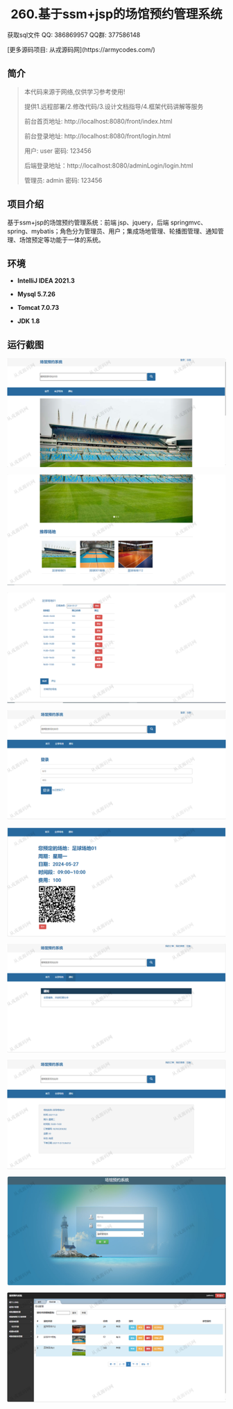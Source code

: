 <p><h1 align="center">260.基于ssm+jsp的场馆预约管理系统</h1></p>

<p> 获取sql文件 QQ: 386869957 QQ群: 377586148 </p>
<p> [更多源码项目: 从戎源码网](https://armycodes.com/) </p>

## 简介

> 本代码来源于网络,仅供学习参考使用!
>
> 提供1.远程部署/2.修改代码/3.设计文档指导/4.框架代码讲解等服务
>
> 前台首页地址: http://localhost:8080/front/index.html
>
> 前台登录地址: http://localhost:8080/front/login.html
>
> 用户: user 密码: 123456
>
> 后端登录地址：http://localhost:8080/adminLogin/login.html
>
> 管理员: admin   密码: 123456
>

## 项目介绍
基于ssm+jsp的场馆预约管理系统：前端 jsp、jquery，后端 springmvc、spring、mybatis；角色分为管理员、用户；集成场地管理、轮播图管理、通知管理、场馆预定等功能于一体的系统。

## 环境

- <b>IntelliJ IDEA 2021.3</b>

- <b>Mysql 5.7.26</b>

- <b>Tomcat 7.0.73</b>

- <b>JDK 1.8</b>

## 运行截图
![](screenshot/1.png)

![](screenshot/2.png)

![](screenshot/3.png)

![](screenshot/4.png)

![](screenshot/5.png)

![](screenshot/6.png)

![](screenshot/7.png)

![](screenshot/8.png)

![](screenshot/9.png)